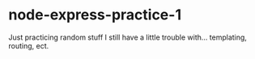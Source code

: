# node-express-practice-1
Just practicing random stuff I still have a little trouble with... templating, routing, ect.
